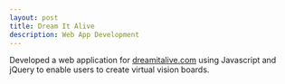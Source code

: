 ```yaml
---
layout: post
title: Dream It Alive
description: Web App Development
---
```


Developed a web application for <a href="http://www.dreamitalive.com">dreamitalive.com</a> using Javascript and jQuery to enable users to create virtual vision boards.
